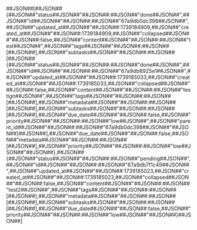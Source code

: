 ##JSON##[##JSON##{##JSON##"status##JSON##"##JSON##:##JSON##"done##JSON##",##JSON##"id##JSON##"##JSON##:##JSON##"67a9db0dc398##JSON##",##JSON##"updated_at##JSON##"##JSON##:1739184909,##JSON##"created_at##JSON##"##JSON##:1739184909,##JSON##"collapsed##JSON##"##JSON##:false,##JSON##"content##JSON##"##JSON##:##JSON##"test##JSON##",##JSON##"tags##JSON##"##JSON##:##JSON##[##JSON##],##JSON##"subtasks##JSON##"##JSON##:##JSON##[##JSON##{##JSON##"status##JSON##"##JSON##:##JSON##"done##JSON##",##JSON##"id##JSON##"##JSON##:##JSON##"67a9db8925e1##JSON##",##JSON##"updated_at##JSON##"##JSON##:1739185033,##JSON##"created_at##JSON##"##JSON##:1739185033,##JSON##"collapsed##JSON##"##JSON##:false,##JSON##"content##JSON##"##JSON##:##JSON##"testign##JSON##",##JSON##"tags##JSON##"##JSON##:##JSON##[##JSON##],##JSON##"metadata##JSON##"##JSON##:##JSON##[##JSON##],##JSON##"subtasks##JSON##"##JSON##:##JSON##[##JSON##],##JSON##"due_date##JSON##"##JSON##:false,##JSON##"priority##JSON##"##JSON##:##JSON##"low##JSON##",##JSON##"parent_id##JSON##"##JSON##:##JSON##"67a9db0dc398##JSON##"##JSON##}##JSON##],##JSON##"due_date##JSON##"##JSON##:false,##JSON##"metadata##JSON##"##JSON##:##JSON##[##JSON##],##JSON##"priority##JSON##"##JSON##:##JSON##"low##JSON##"##JSON##},##JSON##{##JSON##"status##JSON##"##JSON##:##JSON##"pending##JSON##",##JSON##"id##JSON##"##JSON##:##JSON##"67a9db7f1c49##JSON##",##JSON##"updated_at##JSON##"##JSON##:1739185023,##JSON##"created_at##JSON##"##JSON##:1739185023,##JSON##"collapsed##JSON##"##JSON##:false,##JSON##"content##JSON##"##JSON##:##JSON##"test2##JSON##",##JSON##"tags##JSON##"##JSON##:##JSON##[##JSON##],##JSON##"metadata##JSON##"##JSON##:##JSON##[##JSON##],##JSON##"subtasks##JSON##"##JSON##:##JSON##[##JSON##],##JSON##"due_date##JSON##"##JSON##:false,##JSON##"priority##JSON##"##JSON##:##JSON##"low##JSON##"##JSON##}##JSON##]
